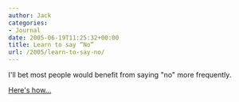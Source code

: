 ```yaml
---
author: Jack
categories:
- Journal
date: 2005-06-19T11:25:32+00:00
title: Learn to say “No”
url: /2005/learn-to-say-no/
---
```


I'll bet most people would benefit from saying "no" more frequently.

[Here's how&#8230;][1]

 [1]: http://www.to-done.com/2005/06/how-to-say-no/
